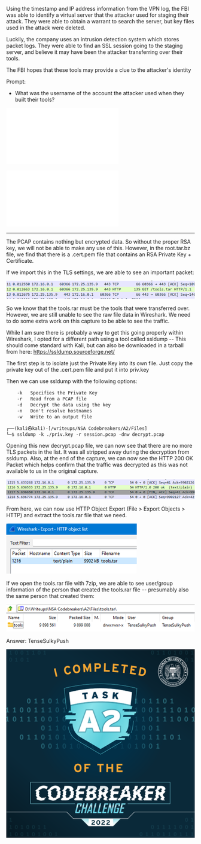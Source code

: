 Using the timestamp and IP address information from the VPN log, the FBI was able to identify a virtual server that the attacker used for staging their attack. They were able to obtain a warrant to search the server, but key files used in the attack were deleted.

Luckily, the company uses an intrusion detection system which stores packet logs. They were able to find an SSL session going to the staging server, and believe it may have been the attacker transferring over their tools.

The FBI hopes that these tools may provide a clue to the attacker's identity

Prompt:
-   What was the username of the account the attacker used when they built their tools?

![root.tar.bz](/A2/Files/root.tar.bz2)

![session.pcap](/A2/Files/session.pcap)

---

The PCAP contains nothing but encrypted data.  So without the proper RSA key, we will not be able to make any use of this.  However, in the root.tar.bz file, we find that there is a .cert.pem file that contains an RSA Private Key + Certificate.

If we import this in the TLS settings, we are able to see an important packet:

![](/A2/Files/Pasted%20image%2020221116203424.png)

So we know that the tools.rar must be the tools that were transferred over.  However, we are still unable to see the raw file data in Wireshark.  We need to do some extra work on this capture to be able to see the traffic.

While I am sure there is probably a way to get this going properly within Wireshark, I opted for a different path using a tool called ssldump -- This should come standard with Kali, but can also be downloaded in a tarball from here: https://ssldump.sourceforge.net/

The first step is to isolate just the Private Key into its own file.  Just copy the private key out of the .cert.pem file and put it into priv.key

Then we can use ssldump with the following options:
```
	-k   Specifies the Private Key
	-r   Read from a PCAP file
	-d   Decrypt the data using the key
	-n   Don't resolve hostnames
	-w   Write to an output file
```
```
┌──(kali㉿kali)-[/writeups/NSA Codebreakers/A2/Files]
└─$ ssldump -k ./priv.key -r session.pcap -dnw decrypt.pcap
```

Opening this new decrypt.pcap file, we can now see that there are no more TLS packets in the list.  It was all stripped away during the decryption from ssldump.  Also, at the end of the capture, we can now see the HTTP 200 OK Packet which helps confirm that the traffic was decrypted as this was not available to us in the original capture.

![](/A2/Files/Pasted%20image%2020221116204810.png)

From here, we can now use HTTP Object Export (File > Export Objects > HTTP) and extract the tools.rar file that we need.

![](/A2/Files/Pasted%20image%2020221116204918.png)

If we open the tools.rar file with 7zip, we are able to see user/group information of the person that created the tools.rar file -- presumably also the same person that created them:

![](/A2/Files/Pasted%20image%2020221116205115.png)

Answer: TenseSulkyPush

![](/A2/Files/badgea2.png)
